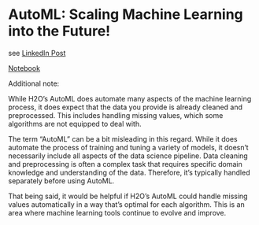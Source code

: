 # AutoML: Scaling Machine Learning into the Future!

see [LinkedIn Post](https://www.linkedin.com/posts/simon-hoppermann_machinelearning-automl-ml-activity-7116029202629304320-0eUO)

[Notebook](automl-stockprediction.ipynb)

Additional note:

While H2O’s AutoML does automate many aspects of the machine learning process, it does expect that the data you provide is already cleaned and preprocessed. This includes handling missing values, which some algorithms are not equipped to deal with.

The term “AutoML” can be a bit misleading in this regard. While it does automate the process of training and tuning a variety of models, it doesn’t necessarily include all aspects of the data science pipeline. Data cleaning and preprocessing is often a complex task that requires specific domain knowledge and understanding of the data. Therefore, it’s typically handled separately before using AutoML.

That being said, it would be helpful if H2O’s AutoML could handle missing values automatically in a way that’s optimal for each algorithm. This is an area where machine learning tools continue to evolve and improve.
